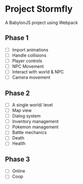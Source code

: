 # Project Stormfly

A BabylonJS project using Webpack

## Phase 1

* [ ] Import animations
* [ ] Handle collisions
* [ ] Player controls
* [ ] NPC Movement
* [ ] Interact with world & NPC
* [ ] Camera movement
## Phase 2

* [ ] A single world/ level
* [ ] Map view
* [ ] Dialog system
* [ ] Inventory management
* [ ] Pokemon management
* [ ] Battle mechanics
* [ ] Death
* [ ] Health

## Phase 3

* [ ] Online
* [ ] Coop